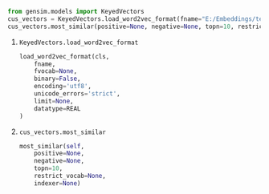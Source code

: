 

```python
from gensim.models import KeyedVectors
cus_vectors = KeyedVectors.load_word2vec_format(fname="E:/Embeddings/tencent-ailab-embedding-zh-d100-v0.2.0.txt")
cus_vectors.most_similar(positive=None, negative=None, topn=10, restrict_vocab=None, indexer=None)
```
1. `KeyedVectors.load_word2vec_format`
    ```python
    load_word2vec_format(cls, 
        fname, 
        fvocab=None, 
        binary=False, 
        encoding='utf8', 
        unicode_errors='strict',
        limit=None, 
        datatype=REAL
    )
    ```
1. `cus_vectors.most_similar`
    ```python
    most_similar(self,
        positive=None, 
        negative=None, 
        topn=10, 
        restrict_vocab=None, 
        indexer=None)
    ```
